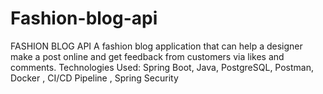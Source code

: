 # Fashion-blog-api
 FASHION BLOG API A fashion blog application that can help a designer make a post online and get feedback from customers via likes and comments. Technologies Used: Spring Boot, Java, PostgreSQL, Postman, Docker , CI/CD Pipeline , Spring Security
